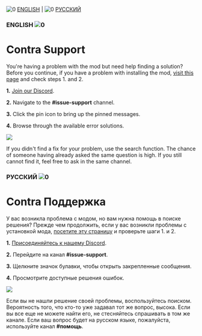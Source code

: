 ![0](https://cdn.discordapp.com/attachments/410500983198580740/948933165177765938/flag-gb.jpg) [ENGLISH](#ENGLISH-) | ![0](https://cdn.discordapp.com/attachments/410500983198580740/948934837664878592/flag-ru.jpg) [РУССКИЙ](#РУССКИЙ-)
### ENGLISH ![0](https://cdn.discordapp.com/attachments/410500983198580740/948933165177765938/flag-gb.jpg)
# Contra Support

You're having a problem with the mod but need help finding a solution? Before you continue, if you have a problem with installing the mod, [visit this page](https://github.com/ContraMod/Launcher/blob/master/Online%20Instructions.md#ENGLISH-) and check steps 1. and 2.

**1.** [Join our Discord](https://www.moddb.com/mods/contra/downloads/contra-009-final-all-patches).

**2.** Navigate to the **#issue-support** channel.

**3.** Click the pin icon to bring up the pinned messages.

**4.** Browse through the available error solutions.

![](https://cdn.discordapp.com/attachments/410500983198580740/975850322155171840/support.jpg)

If you didn't find a fix for your problem, use the search function. The chance of someone having already asked the same question is high. If you still cannot find it, feel free to ask in the same channel.

### РУССКИЙ ![0](https://cdn.discordapp.com/attachments/410500983198580740/948934837664878592/flag-ru.jpg)
# Contra Поддержка

У вас возникла проблема с модом, но вам нужна помощь в поиске решения? Прежде чем продолжить, если у вас возникли проблемы с установкой мода, [посетите эту страницу](https://github.com/ContraMod/Launcher/blob/master/Online%20Instructions.md#ENGLISH-) и проверьте шаги 1. и 2.

**1.** [Присоединяйтесь к нашему Discord](https://www.moddb.com/mods/contra/downloads/contra-009-final-all-patches).

**2.** Перейдите на канал **#issue-support**.

**3.** Щелкните значок булавки, чтобы открыть закрепленные сообщения.

**4.** Просмотрите доступные решения ошибок.

![](https://cdn.discordapp.com/attachments/410500983198580740/975850322155171840/support.jpg)

Если вы не нашли решение своей проблемы, воспользуйтесь поиском. Вероятность того, что кто-то уже задавал тот же вопрос, высока. Если вы все еще не можете найти его, не стесняйтесь спрашивать в том же канале. Если ваш вопрос будет на русском языке, пожалуйста, используйте канал **#помощь**.

